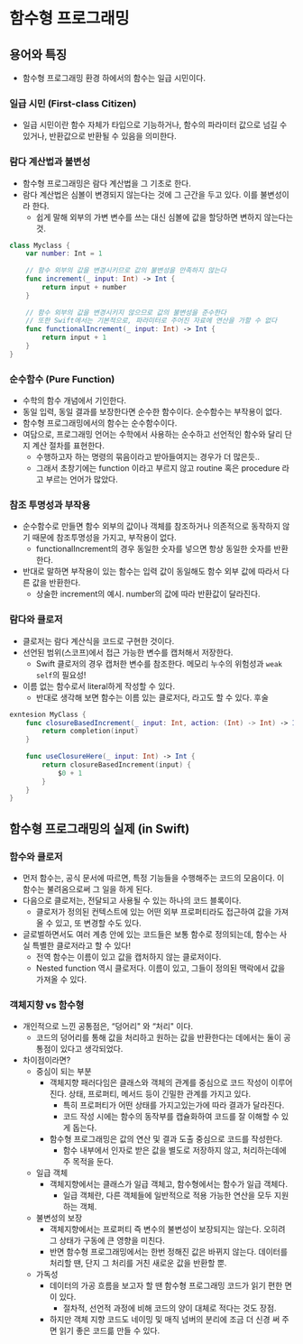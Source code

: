 # 함수형 프로그래밍

## 용어와 특징
- 함수형 프로그래밍 환경 하에서의 함수는 일급 시민이다.

### 일급 시민 (First-class Citizen)
- 일급 시민이란 함수 자체가 타입으로 기능하거나, 함수의 파라미터 값으로 넘길 수 있거나, 반환값으로 반환될 수 있음을 의미한다.

### 람다 계산법과 불변성
- 함수형 프로그래밍은 람다 계산법을 그 기초로 한다.
- 람다 계산법은 심볼이 변경되지 않는다는 것에 그 근간을 두고 있다. 이를 불변성이라 한다.
  - 쉽게 말해 외부의 가변 변수를 쓰는 대신 심볼에 값을 할당하면 변하지 않는다는 것.
``` Swift
class Myclass {
    var number: Int = 1
    
    // 함수 외부의 값을 변경시키므로 값의 불변성을 만족하지 않는다
    func increment(_ input: Int) -> Int {
        return input + number
    }
    
    // 함수 외부의 값을 변경시키지 않으므로 값의 불변성을 준수한다
    // 또한 Swift에서는 기본적으로, 파라미터로 주어진 자료에 연산을 가할 수 없다
    func functionalIncrement(_ input: Int) -> Int {
        return input + 1
    }    
}
```

### 순수함수 (Pure Function)
- 수학의 함수 개념에서 기인한다.
- 동일 입력, 동일 결과를 보장한다면 순수한 함수이다. 순수함수는 부작용이 없다.
- 함수형 프로그래밍에서의 함수는 순수함수이다.
- 여담으로, 프로그래밍 언어는 수학에서 사용하는 순수하고 선언적인 함수와 달리 단지 계산 절차를 표현한다.
  - 수행하고자 하는 명령의 묶음이라고 받아들여지는 경우가 더 많은듯..
  - 그래서 초창기에는 function 이라고 부르지 않고 routine 혹은 procedure 라고 부르는 언어가 많았다.

### 참조 투명성과 부작용
- 순수함수로 만들면 함수 외부의 값이나 객체를 참조하거나 의존적으로 동작하지 않기 때문에 참조투명성을 가지고, 부작용이 없다.
  - functionalIncrement의 경우 동일한 숫자를 넣으면 항상 동일한 숫자를 반환한다.
- 반대로 말하면 부작용이 있는 함수는 입력 값이 동일해도 함수 외부 값에 따라서 다른 값을 반환한다.
  - 상술한 increment의 예시. number의 값에 따라 반환값이 달라진다.

### 람다와 클로저
- 클로저는 람다 계산식을 코드로 구현한 것이다.
- 선언된 범위(스코프)에서 접근 가능한 변수를 캡처해서 저장한다.
  - Swift 클로저의 경우 캡처한 변수를 참조한다. 메모리 누수의 위험성과 `weak self`의 필요성!
- 이름 없는 함수로서 literal하게 작성할 수 있다.
  - 반대로 생각해 보면 함수는 이름 있는 클로저다, 라고도 할 수 있다. 후술
``` Swift
exntesion MyClass {
    func closureBasedIncrement(_ input: Int, action: (Int) -> Int) -> Int {
        return completion(input)
    }
    
    func useClosureHere(_ input: Int) -> Int {
        return closureBasedIncrement(input) {
            $0 + 1
        }
    }
}
```

## 함수형 프로그래밍의 실제 (in Swift)

### 함수와 클로저
- 먼저 함수는, 공식 문서에 따르면, 특정 기능들을 수행해주는 코드의 모음이다. 이 함수는 불려옴으로써 그 일을 하게 된다.
- 다음으로 클로저는, 전달되고 사용될 수 있는 하나의 코드 블록이다. 
  - 클로저가 정의된 컨텍스트에 있는 어떤 외부 프로퍼티라도 접근하여 값을 가져올 수 있고, 또 변경할 수도 있다.
- 글로벌하면서도 여러 계층 안에 있는 코드들은 보통 함수로 정의되는데, 함수는 사실 특별한 클로저라고 할 수 있다!
    - 전역 함수는 이름이 있고 값을 캡처하지 않는 클로저이다.
    - Nested function 역시 클로저다. 이름이 있고, 그들이 정의된 맥락에서 값을 가져올 수 있다.

### 객체지향 vs 함수형
- 개인적으로 느낀 공통점은, “덩어리" 와 “처리" 이다. 
  - 코드의 덩어리를 통해 값을 처리하고 원하는 값을 반환한다는 데에서는 둘이 공통점이 있다고 생각되었다.
- 차이점이라면?
  - 중심이 되는 부분
    - 객체지향 패러다임은 클래스와 객체의 관계를 중심으로 코드 작성이 이루어진다. 상태, 프로퍼티, 메서드 등이 긴밀한 관계를 가지고 있다. 
      - 특히 프로퍼티가 어떤 상태를 가지고있는가에 따라 결과가 달라진다. 
      - 코드 작성 시에는 함수의 동작부를 캡슐화하여 코드를 잘 이해할 수 있게 돕는다.
    - 함수형 프로그래밍은 값의 연산 및 결과 도출 중심으로 코드를 작성한다. 
      - 함수 내부에서 인자로 받은 값을 별도로 저장하지 않고, 처리하는데에 주 목적을 둔다.
  - 일급 객체
    - 객체지향에서는 클래스가 일급 객체고, 함수형에서는 함수가 일급 객체다. 
      - 일급 객체란, 다른 객체들에 일반적으로 적용 가능한 연산을 모두 지원하는 객체.
  - 불변성의 보장
    - 객체지향에서는 프로퍼티 즉 변수의 불변성이 보장되지는 않는다. 오히려 그 상태가 구동에 큰 영향을 미친다. 
    - 반면 함수형 프로그래밍에서는 한번 정해진 값은 바뀌지 않는다. 데이터를 처리할 땐, 단지 그 처리를 거친 새로운 값을 반환할 뿐.
  - 가독성
    - 데이터의 가공 흐름을 보고자 할 땐 함수형 프로그래밍 코드가 읽기 편한 면이 있다.
      - 절차적, 선언적 과정에 비해 코드의 양이 대체로 적다는 것도 장점.
    - 하지만 객체 지향 코드도 네이밍 및 매직 넘버의 분리에 조금 더 신경 써 주면 읽기 좋은 코드륾 만들 수 있다. 